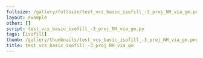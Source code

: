 ```yaml
---
fullsize: /gallery/fullsize/test_vcs_basic_isofill_-3_proj_NH_via_gm.png
layout: example
other: []
script: test_vcs_basic_isofill_-3_proj_NH_via_gm.py
tags: [isofill]
thumb: /gallery/thumbnails/test_vcs_basic_isofill_-3_proj_NH_via_gm.png
title: test_vcs_basic_isofill_-3_proj_NH_via_gm
---
```

